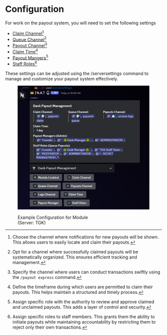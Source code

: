 # Configuration

For work on the payout system, you will need to set the following settings

* [Claim Channel](#user-content-fn-1)[^1]
* [Queue Channel](#user-content-fn-2)[^2]
* [Payout Channel](#user-content-fn-3)[^3]
* [Claim Time](#user-content-fn-4)[^4]
* [Payout Mangers](#user-content-fn-5)[^5]
* [Staff Roles](#user-content-fn-6)[^6]

These settings can be adjusted using the /serversettings command to manage and customize your payout system effectively.

<figure><img src="../.gitbook/assets/image (2).png" alt="" width="467"><figcaption><p>Example Configuration for Module<br>(Server: TGK)</p></figcaption></figure>

[^1]: Choose the channel where notifications for new payouts will be shown. This allows users to easily locate and claim their payouts.

[^2]: Opt for a channel where successfully claimed payouts will be systematically organized. This ensures efficient tracking and management.

[^3]: Specify the channel where users can conduct transactions swiftly using the `/payout express` command.

[^4]: Define the timeframe during which users are permitted to claim their payouts. This helps maintain a structured and timely process.

[^5]: Assign specific role with the authority to review and approve claimed and unclaimed payouts. This adds a layer of control and security.

[^6]: Assign specific roles to staff members. This grants them the ability to initiate payouts while maintaining accountability by restricting them to reject only their own transactions.
